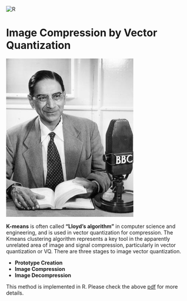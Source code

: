 ![R](https://img.shields.io/static/v1?label=Language%20Used&message=The%20R%20Programming%20Language&color=blue&logo=R)<br>

# Image Compression by Vector Quantization

<img src = "https://github.com/ankan-chakraborty/image-compression-by-vector-quantization/blob/main/PCM.jpg">

**K-means** is often called **“Lloyd’s algorithm”** in computer science and engineering, and is used in vector quantization for compression. The Kmeans clustering algorithm represents a key tool in the apparently unrelated area of image and signal compression, particularly in vector quantization or VQ. There are three stages to image vector quantization.
  - **Prototype Creation**
  - **Image Compression**
  - **Image Decompression**

This method is implemented in R. Please check the above <a href = "https://github.com/ankan-chakraborty/image-compression-by-vector-quantization/blob/main/Image%20Compression.pdf">pdf</a> for more details.


